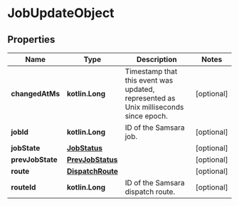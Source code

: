 
# JobUpdateObject

## Properties
Name | Type | Description | Notes
------------ | ------------- | ------------- | -------------
**changedAtMs** | **kotlin.Long** | Timestamp that this event was updated, represented as Unix milliseconds since epoch. |  [optional]
**jobId** | **kotlin.Long** | ID of the Samsara job. |  [optional]
**jobState** | [**JobStatus**](JobStatus.md) |  |  [optional]
**prevJobState** | [**PrevJobStatus**](PrevJobStatus.md) |  |  [optional]
**route** | [**DispatchRoute**](DispatchRoute.md) |  |  [optional]
**routeId** | **kotlin.Long** | ID of the Samsara dispatch route. |  [optional]




